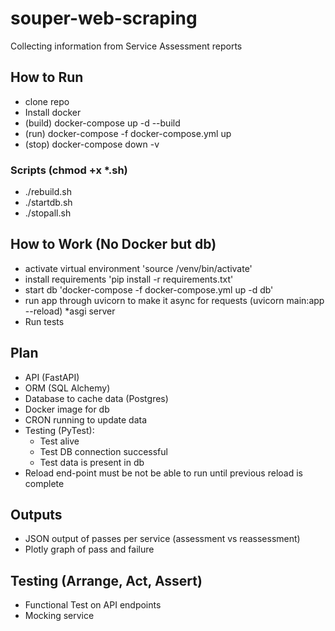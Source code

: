 # souper-web-scraping
Collecting information from Service Assessment reports

## How to Run
- clone repo
- Install docker
- (build) docker-compose up -d --build
- (run) docker-compose -f docker-compose.yml up
- (stop) docker-compose down -v

### Scripts (chmod +x *.sh)
- ./rebuild.sh
- ./startdb.sh
- ./stopall.sh

## How to Work (No Docker but db)
- activate virtual environment 'source /venv/bin/activate'
- install requirements 'pip install -r requirements.txt'
- start db 'docker-compose -f docker-compose.yml up -d db'
- run app through uvicorn to make it async for requests (uvicorn main:app --reload) *asgi server
- Run tests

## Plan
- API (FastAPI)
- ORM (SQL Alchemy)
- Database to cache data (Postgres)
- Docker image for db
- CRON running to update data
- Testing (PyTest):
  - Test alive
  - Test DB connection successful
  - Test data is present in db
- Reload end-point must be not be able to run until
  previous reload is complete

## Outputs
- JSON output of passes per service (assessment vs reassessment)
- Plotly graph of pass and failure

## Testing (Arrange, Act, Assert)
- Functional Test on API endpoints
- Mocking service


